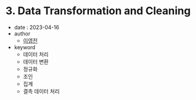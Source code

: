 # 3. Data Transformation and Cleaning

- date : 2023-04-16
- author
  * [이영전](https://github.com/Steve-YJ)
- keyword
  * 데이터 처리
  * 데이터 변환
  * 정규화
  * 조인
  * 집계
  * 결측 데이터 처리


<script src="https://utteranc.es/client.js"
        repo="ehddnr301/data-engineering-for-everybody"
        issue-term="pathname"
        label="comments"
        theme="preferred-color-scheme"
        crossorigin="anonymous"
        async>
</script>